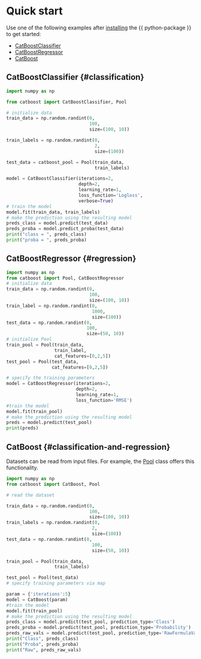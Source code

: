 # Quick start

Use one of the following examples after [installing](python-installation.md) the {{ python-package }} to get started:
- [CatBoostClassifier](#classification)
- [CatBoostRegressor](#regression)
- [CatBoost](#classification-and-regression)


## CatBoostClassifier {#classification}

```python
import numpy as np

from catboost import CatBoostClassifier, Pool

# initialize data
train_data = np.random.randint(0,
                               100,
                               size=(100, 10))

train_labels = np.random.randint(0,
                                 2,
                                 size=(100))

test_data = catboost_pool = Pool(train_data,
                                 train_labels)

model = CatBoostClassifier(iterations=2,
                           depth=2,
                           learning_rate=1,
                           loss_function='Logloss',
                           verbose=True)
# train the model
model.fit(train_data, train_labels)
# make the prediction using the resulting model
preds_class = model.predict(test_data)
preds_proba = model.predict_proba(test_data)
print("class = ", preds_class)
print("proba = ", preds_proba)

```


## CatBoostRegressor {#regression}

```python
import numpy as np
from catboost import Pool, CatBoostRegressor
# initialize data
train_data = np.random.randint(0,
                               100,
                               size=(100, 10))
train_label = np.random.randint(0,
                                1000,
                                size=(100))
test_data = np.random.randint(0,
                              100,
                              size=(50, 10))
# initialize Pool
train_pool = Pool(train_data,
                  train_label,
                  cat_features=[0,2,5])
test_pool = Pool(test_data,
                 cat_features=[0,2,5])

# specify the training parameters
model = CatBoostRegressor(iterations=2,
                          depth=2,
                          learning_rate=1,
                          loss_function='RMSE')
#train the model
model.fit(train_pool)
# make the prediction using the resulting model
preds = model.predict(test_pool)
print(preds)
```


## CatBoost {#classification-and-regression}

Datasets can be read from input files. For example, the [Pool](python-reference_pool.md) class offers this functionality.

```python
import numpy as np
from catboost import CatBoost, Pool

# read the dataset

train_data = np.random.randint(0,
                               100,
                               size=(100, 10))
train_labels = np.random.randint(0,
                                2,
                                size=(100))
test_data = np.random.randint(0,
                                100,
                                size=(50, 10))

train_pool = Pool(train_data,
                  train_labels)

test_pool = Pool(test_data)
# specify training parameters via map

param = {'iterations':5}
model = CatBoost(param)
#train the model
model.fit(train_pool)
# make the prediction using the resulting model
preds_class = model.predict(test_pool, prediction_type='Class')
preds_proba = model.predict(test_pool, prediction_type='Probability')
preds_raw_vals = model.predict(test_pool, prediction_type='RawFormulaVal')
print("Class", preds_class)
print("Proba", preds_proba)
print("Raw", preds_raw_vals)
```

